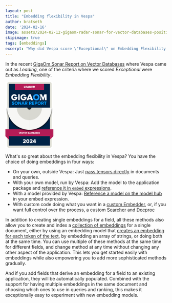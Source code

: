 ```yaml
---  
layout: post
title: "Embedding flexibility in Vespa"
author: bratseth
date: '2024-02-16'
image: assets/2024-02-12-gigaom-radar-sonar-for-vector-databases-positions-vespa-as-a-leader/Gigaom_leader.png
skipimage: true
tags: [embeddings]
excerpt: "Why did Vespa score \"Exceptional\" on Embedding Flexibility in GigaOm's report on Vector Databases?"
---
```

In the recent [GigaOm Sonar Report on Vector Databases](https://content.vespa.ai/gigaom-report-2024) 
where Vespa came out as *Leading*, one of the criteria where we scored *Exceptional* were
*Embedding Flexibility*.

<img src="/assets/2024-02-15-newsletter/GigaOm-badge-2024_leader-11.png"
alt="Vespa Recognized as a Leader and Forward Mover in GigaOm Sonar for Vector Databases"
width="150px" height="auto" />

What's so great about the embedding flexibility in Vespa? You have the choice of doing embeddings in four ways:
- On your own, outside Vespa: Just [pass tensors directly](https://docs.vespa.ai/en/reference/document-json-format.html#tensor) in documents and queries.
- With your own model, run by Vespa: Add the model to the application package and 
[reference it in <code>embed</code> expressions](https://docs.vespa.ai/en/embedding.html#embedding-a-document-field).
- With a model provided by Vespa: [Reference a model on the model hub](https://cloud.vespa.ai/en/model-hub#hugging-face-embedder) in your embed expression.
- With custom code doing what you want in a [custom Embedder](https://docs.vespa.ai/en/embedding.html), or, if you want full control 
over the process, a custom [Searcher](https://docs.vespa.ai/en/searcher-development.html) and 
[Docproc](https://docs.vespa.ai/en/document-processing.html)

In addition to creating single embeddings for a field, all these methods also allow you to 
create and index a [collection of embeddings](https://blog.vespa.ai/semantic-search-with-multi-vector-indexing/) 
for a single document, either by using an embedding model
that [creates an embedding for each token of the text](https://blog.vespa.ai/announcing-colbert-embedder-in-vespa/), 
by embedding an array of strings,
or doing both at the same time. You can use multiple of these methods at the same time for different fields,
and change method at any time without changing any other aspect of the application.
This lets you get started easily with embeddings while also empowering you to add more sophisticated methods
gradually.

And if you add fields that derive an embedding for a field to an existing application,
they will be automatically populated. Combined with the support for having multiple embeddings in the same
document and choosing which ones to use in queries and ranking, this makes it exceptionally easy to experiment with new 
embedding models.
